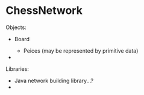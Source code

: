 # ChessNetwork

Objects: 

- Board 
  - Peices (may be represented by primitive data)

- 


Libraries: 
- Java network building library...? 
- 
